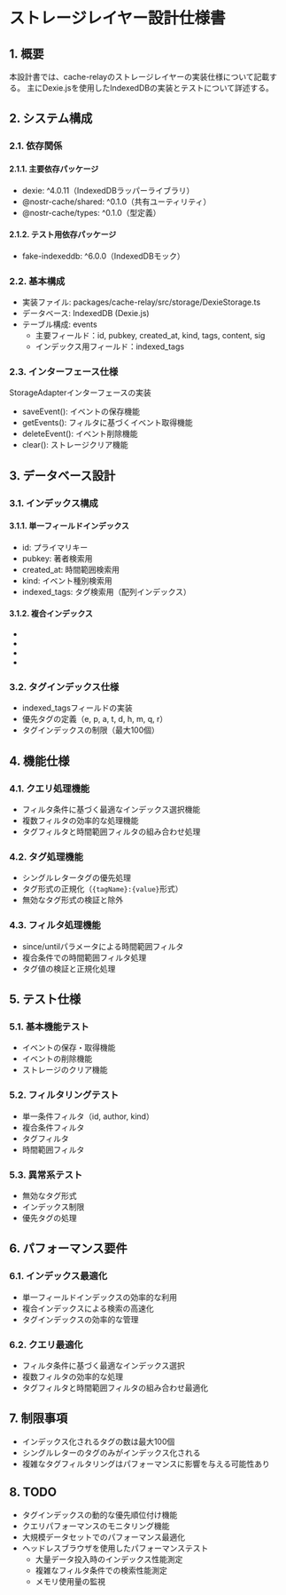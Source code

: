 # ストレージレイヤー設計仕様書

## 1. 概要
本設計書では、cache-relayのストレージレイヤーの実装仕様について記載する。
主にDexie.jsを使用したIndexedDBの実装とテストについて詳述する。

## 2. システム構成

### 2.1. 依存関係
#### 2.1.1. 主要依存パッケージ
- dexie: ^4.0.11（IndexedDBラッパーライブラリ）
- @nostr-cache/shared: ^0.1.0（共有ユーティリティ）
- @nostr-cache/types: ^0.1.0（型定義）

#### 2.1.2. テスト用依存パッケージ
- fake-indexeddb: ^6.0.0（IndexedDBモック）

### 2.2. 基本構成
- 実装ファイル: packages/cache-relay/src/storage/DexieStorage.ts
- データベース: IndexedDB (Dexie.js)
- テーブル構成: events
  - 主要フィールド：id, pubkey, created_at, kind, tags, content, sig
  - インデックス用フィールド：indexed_tags

### 2.3. インターフェース仕様
StorageAdapterインターフェースの実装
- saveEvent(): イベントの保存機能
- getEvents(): フィルタに基づくイベント取得機能
- deleteEvent(): イベント削除機能
- clear(): ストレージクリア機能

## 3. データベース設計

### 3.1. インデックス構成
#### 3.1.1. 単一フィールドインデックス
- id: プライマリキー
- pubkey: 著者検索用
- created_at: 時間範囲検索用
- kind: イベント種別検索用
- indexed_tags: タグ検索用（配列インデックス）

#### 3.1.2. 複合インデックス
- [pubkey+kind]: 著者とイベント種別の組み合わせ検索用
- [kind+created_at]: イベント種別と時間範囲の検索用
- [pubkey+created_at]: 著者と時間範囲の検索用
- [pubkey+kind+created_at]: 複合条件での検索用

### 3.2. タグインデックス仕様
- indexed_tagsフィールドの実装
- 優先タグの定義（e, p, a, t, d, h, m, q, r）
- タグインデックスの制限（最大100個）

## 4. 機能仕様

### 4.1. クエリ処理機能
- フィルタ条件に基づく最適なインデックス選択機能
- 複数フィルタの効率的な処理機能
- タグフィルタと時間範囲フィルタの組み合わせ処理

### 4.2. タグ処理機能
- シングルレタータグの優先処理
- タグ形式の正規化（`{tagName}:{value}`形式）
- 無効なタグ形式の検証と除外

### 4.3. フィルタ処理機能
- since/untilパラメータによる時間範囲フィルタ
- 複合条件での時間範囲フィルタ処理
- タグ値の検証と正規化処理

## 5. テスト仕様

### 5.1. 基本機能テスト
- イベントの保存・取得機能
- イベントの削除機能
- ストレージのクリア機能

### 5.2. フィルタリングテスト
- 単一条件フィルタ（id, author, kind）
- 複合条件フィルタ
- タグフィルタ
- 時間範囲フィルタ

### 5.3. 異常系テスト
- 無効なタグ形式
- インデックス制限
- 優先タグの処理

## 6. パフォーマンス要件

### 6.1. インデックス最適化
- 単一フィールドインデックスの効率的な利用
- 複合インデックスによる検索の高速化
- タグインデックスの効率的な管理

### 6.2. クエリ最適化
- フィルタ条件に基づく最適なインデックス選択
- 複数フィルタの効率的な処理
- タグフィルタと時間範囲フィルタの組み合わせ最適化

## 7. 制限事項
- インデックス化されるタグの数は最大100個
- シングルレターのタグのみがインデックス化される
- 複雑なタグフィルタリングはパフォーマンスに影響を与える可能性あり

## 8. TODO
- タグインデックスの動的な優先順位付け機能
- クエリパフォーマンスのモニタリング機能
- 大規模データセットでのパフォーマンス最適化
- ヘッドレスブラウザを使用したパフォーマンステスト
  - 大量データ投入時のインデックス性能測定
  - 複雑なフィルタ条件での検索性能測定
  - メモリ使用量の監視
